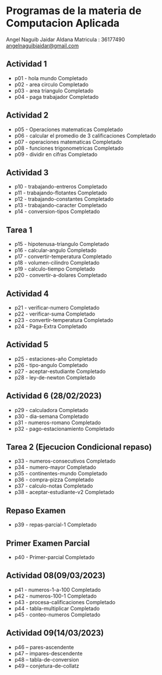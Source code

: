 # Programas de la materia de Computacion Aplicada
Angel Naguib Jaidar Aldana
Matricula : 36177490 
angelnaguibjaidar@gmail.com
## Actividad 1
- p01 - hola mundo Completado
- p02 - area circulo Completado
- p03 - area triangulo Completado
- p04 - paga trabajador Completado

## Actividad 2
- p05 - Operaciones matematicas Completado
- p06 - calcular el promedio de 3 calificaciones Completado
- p07 - operaciones matematicas Completado
- p08 - funciones trigonometricas Completado
- p09 - dividir en cifras Completado

## Actividad 3
- p10 - trabajando-entreros Completado
- p11 - trabajando-flotantes Completado
- p12 - trabajando-constantes Completado
- p13 - trabajando-caracter Completado
- p14 - conversion-tipos Completado

## Tarea 1

- p15 - hipotenusa-triangulo Completado
- p16 - calcular-angulo Completado
- p17 - convertir-temperatura Completado
- p18 - volumen-cilindro Completado
- p19 - calculo-tiempo Completado
- p20 - convertir-a-dolares Completado

## Actividad 4

- p21 - verificar-numero Completado
- p22 - verificar-suma Completado
- p23 - convertir-temperatura Completado
- p24 - Paga-Extra Completado

## Actividad 5

- p25 - estaciones-año Completado
- p26 - tipo-angulo Completado
- p27 - aceptar-estudiante Completado
- p28 - ley-de-newton Completado

## Actividad 6 (28/02/2023)
- p29 - calculadora Completado
- p30 - dia-semana Completado
- p31 - numeros-romano Completado
- p32 - pago-estacionamiento Completado 

## Tarea 2 (Ejecucion Condicional repaso)
- p33 - numeros-consecutivos Completado
- p34 - numero-mayor Completado
- p35 - continentes-mundo Completado
- p36 - compra-pizza Completado
- p37 - calculo-notas Completado
- p38 - aceptar-estudiante-v2 Completado

## Repaso Examen 
- p39 - repas-parcial-1 Completado

## Primer Examen Parcial
- p40 - Primer-parcial Completado

## Actividad 08(09/03/2023)
- p41 - numeros-1-a-100 Completado
- p42 - numeros-100-1 Completado
- p43 - procesa-calificaciones Completado
- p44 - tabla-multiplicar Completado
- p45 - conteo-numeros Completado

## Actividad 09(14/03/2023)
- p46 – pares-ascendente
- p47 – impares-descendente
- p48 – tabla-de-conversion
- p49 – conjetura-de-collatz